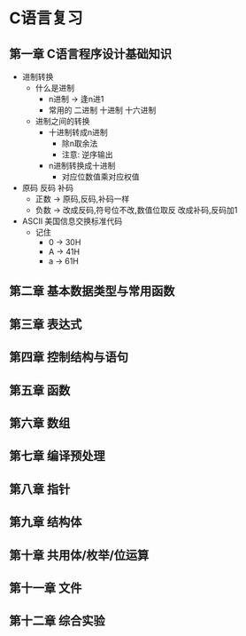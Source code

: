 # C语言复习

## 第一章 C语言程序设计基础知识

-   进制转换
    -   什么是进制
        -   n进制 -> 逢n进1
        -   常用的 二进制 十进制 十六进制
    -   进制之间的转换
        -   十进制转成n进制
            -   除n取余法
            -   注意: 逆序输出
        -   n进制转换成十进制
            -   对应位数值乘对应权值
-   原码 反码 补码
    -   正数 -> 原码,反码,补码一样
    -   负数 -> 改成反码,符号位不改,数值位取反 改成补码,反码加1
-   ASCII 美国信息交换标准代码
    -   记住 
        -   0 -> 30H
        -   A -> 41H
        -   a -> 61H

## 第二章 基本数据类型与常用函数

## 第三章 表达式

## 第四章 控制结构与语句

## 第五章 函数

## 第六章 数组

## 第七章 编译预处理

## 第八章 指针

## 第九章 结构体

## 第十章 共用体/枚举/位运算

## 第十一章 文件

## 第十二章 综合实验